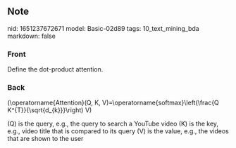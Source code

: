 ## Note
nid: 1651237672671
model: Basic-02d89
tags: 10_text_mining_bda
markdown: false

### Front
Define the dot-product attention.

### Back
\(\operatorname{Attention}(Q, K, V)=\operatorname{softmax}\left(\frac{Q K^{T}}{\sqrt{d_{k}}}\right) V\)

\(Q\) is the query, e.g., the query to search a YouTube video
\(K\) is the key, e.g., video title that is compared to its query
\(V\) is the value, e.g., the videos that are shown to the user
